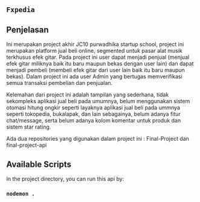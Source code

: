 ## `Fxpedia`

## Penjelasan
Ini merupakan project akhir JC10 purwadhika startup school, project ini merupakan platform jual beli online, segmented untuk pasar alat musik terkhusus
efek gitar. Pada project ini user dapat menjadi penjual (menjual efek gitar miliknya baik itu baru maupun bekas dengan user lain) dan dapat menjadi 
pembeli (membeli efek gitar dari user lain baik itu baru maupun bekas). Dalam project ini ada user Admin yang bertugas memverifikasi semua transaksi
pembelian dan penjualan.

Kelemahan dari project ini adalah tampilan yang sederhana, tidak sekompleks aplikasi jual beli pada umumnya, belum menggunakan sistem otomasi hitung ongkir seperti layaknya aplikasi jual beli pada ummnya seperti tokopedia, bukalapak, dan lain sebagainya, belum adanya fitur chat/message, serta belum adanya kolom komentar untuk produk dan sistem star rating.

Ada dua repositories yang digunakan dalam project ini : Final-Project dan final-project-api

## Available Scripts

In the project directory, you can run this api by:

### `nodemon .`



